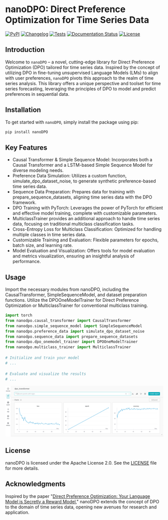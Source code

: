 
# nanoDPO: Direct Preference Optimization for Time Series Data

[![PyPI](https://img.shields.io/pypi/v/nanoDPO.svg)](https://pypi.org/project/nanoDPO/)
[![Changelog](https://img.shields.io/github/v/release/jamesliu/nanoDPO?include_prereleases&label=changelog)](https://github.com/jamesliu/nanoDPO/releases)
[![Tests](https://github.com/jamesliu/nanoDPO/workflows/Test/badge.svg)](https://github.com/jamesliu/nanoDPO/actions?query=workflow%3ATest)
[![Documentation Status](https://readthedocs.org/projects/nanoDPO/badge/?version=stable)](http://nanoDPO.readthedocs.org/en/stable/?badge=stable)
[![License](https://img.shields.io/badge/license-Apache%202.0-blue.svg)](https://github.com/jamesliu/nanoDPO/blob/main/LICENSE)

## Introduction
Welcome to `nanoDPO` – a novel, cutting-edge library for Direct Preference Optimization (DPO) tailored for time series data. Inspired by the concept of utilizing DPO in fine-tuning unsupervised Language Models (LMs) to align with user preferences, `nanoDPO` pivots this approach to the realm of time series analysis. This library offers a unique perspective and toolset for time series forecasting, leveraging the principles of DPO to model and predict preferences in sequential data.

## Installation
To get started with `nanoDPO`, simply install the package using pip:

```bash
pip install nanoDPO
```

## Key Features

* Causal Transformer & Simple Sequence Model: Incorporates both a Causal Transformer and a LSTM-based Simple Sequence Model for diverse modeling needs.
* Preference Data Simulation: Utilizes a custom function, simulate_dpo_dataset_noise, to generate synthetic preference-based time series data.
* Sequence Data Preparation: Prepares data for training with prepare_sequence_datasets, aligning time series data with the DPO framework.
* DPO Training with PyTorch: Leverages the power of PyTorch for efficient and effective model training, complete with customizable parameters.
* MulticlassTrainer provides an additional approach to handle time series data, focusing on traditional multiclass classification tasks. 
* Cross-Entropy Loss for Multiclass Classification: Optimized for handling multiple classes in time series data.
* Customizable Training and Evaluation: Flexible parameters for epochs, batch size, and learning rate.
* Model Evaluation and Visualization: Offers tools for model evaluation and metrics visualization, ensuring an insightful analysis of performance.

## Usage

Import the necessary modules from nanoDPO, including the CausalTransformer, SimpleSequenceModel, and dataset preparation functions. Utilize the DPOOneModelTrainer for Direct Preference Optimization or MulticlassTrainer for conventional multiclass training.

```python
import torch
from nanodpo.causal_transformer import CausalTransformer
from nanodpo.simple_sequence_model import SimpleSequenceModel
from nanodpo.preference_data import simulate_dpo_dataset_noise
from nanodpo.sequence_data import prepare_sequence_datasets
from nanodpo.dpo_onemodel_trainer import DPOOneModelTrainer
from nanodpo.multiclass_trainer import MulticlassTrainer

# Initialize and train your model
# ...

# Evaluate and visualize the results
# ...
```

![wandb dpo causal_transformer](https://github.com/jamesliu/nanoDPO/blob/main/assets/dpo_causal_transformer_wandb.png)

## License

nanoDPO is licensed under the Apache License 2.0. See the [LICENSE](https://github.com/jamesliu/nanoDPO/blob/main/LICENSE) file for more details.

## Acknowledgments

Inspired by the paper "[Direct Preference Optimization: Your Language Model is Secretly a Reward Model](https://arxiv.org/abs/2305.18290)," nanoDPO extends the concept of DPO to the domain of time series data, opening new avenues for research and application.
